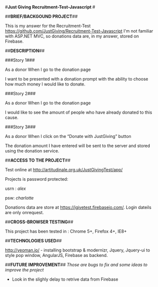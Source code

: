 #<b>Just Giving Recruitment-Test-Javascript </b>#

##<b>BRIEF/BACKGOUND PROJECT</b>##

This is my answer for the Recruitment-Test https://github.com/JustGiving/Recruitment-Test-Javascript
I'm not familiar with ASP.NET MVC, so donations data are, in my answer, stored on Firebase. 

##<b>DESCRIPTION</b>##

###Story 1###

As a donor
When I go to the donation page

I want to be presented with a donation prompt with the ability to choose how much money I would like to donate.

###Story 2###

As a donor
When I go to the donation page

I would like to see the amount of people who have already donated to this cause.

###Story 3###

As a donor
When I click on the “Donate with JustGiving” button

The donation amount I have entered will be sent to the server and stored using the donation service.

##<b>ACCESS TO THE PROJECT</b>##

Test online at http://artitudinale.org.uk/JustGivingTest/app/ 

Projects is password protected:

usrn : <i>alex </i>

psw: <i> charlotte</i>

Donations data are store at https://jgivetest.firebaseio.com/. 
Login dateils are only onrequest.

##<b>CROSS-BROWSER TESTING</b>##

This project has been tested in : Chrome 5+, Firefox 4+, IE8+

##<b>TECHNOLOGIES USED</b>##

http://yeoman.io/ - installing bootstrap & modernizr,
Jquery,
Jquery-ui to style pop window,
AngularJS,
Firebase as backend. 

##<b>FUTURE IMPROVEMENT</b>##
<i>Those are bugs to fix and some ideas to improve the project</i>
  - Look in the slighly delay to retrive data from Firebase
 

